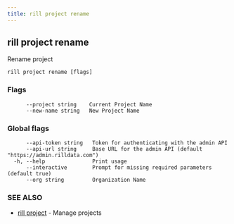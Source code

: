 ```yaml
---
title: rill project rename
---
```

## rill project rename

Rename project

```
rill project rename [flags]
```

### Flags

```
      --project string    Current Project Name
      --new-name string   New Project Name
```

### Global flags

```
      --api-token string   Token for authenticating with the admin API
      --api-url string     Base URL for the admin API (default "https://admin.rilldata.com")
  -h, --help               Print usage
      --interactive        Prompt for missing required parameters (default true)
      --org string         Organization Name
```

### SEE ALSO

* [rill project](project.md)	 - Manage projects

